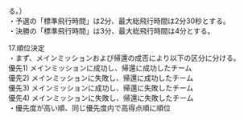 る。）  
・予選の「標準飛行時間」は2分、最大総飛行時間は2分30秒とする。  
・決勝の「標準飛行時間」は3分、最大総飛行時間は4分とする。  
   
17.順位決定  
・まず、メインミッションおよび帰還の成否により以下の区分に分ける。  
優先1) メインミッションに成功し、帰還に成功したチーム  
優先2) メインミッションに失敗し、帰還に成功したチーム  
優先3) メインミッションに成功し、帰還に失敗したチーム  
優先4) メインミッションに失敗し、帰還に失敗したチーム  
・優先度が高い順、同じ優先度内で高得点順に順位